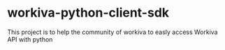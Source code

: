 # workiva-python-client-sdk
This project is to help the community of workiva to easly access Workiva API with python

